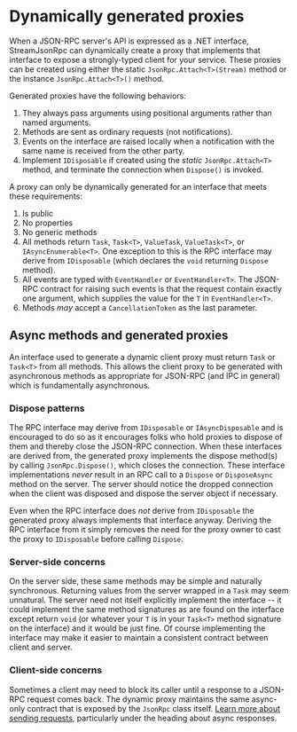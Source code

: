 # Dynamically generated proxies

When a JSON-RPC server's API is expressed as a .NET interface, StreamJsonRpc can dynamically create a proxy that implements that interface
to expose a strongly-typed client for your service. These proxies can be created using either the static `JsonRpc.Attach<T>(Stream)` method
or the instance `JsonRpc.Attach<T>()` method.

Generated proxies have the following behaviors:

1. They always pass arguments using positional arguments rather than named arguments.
1. Methods are sent as ordinary requests (not notifications).
1. Events on the interface are raised locally when a notification with the same name is received from the other party.
1. Implement `IDisposable` if created using the *static* `JsonRpc.Attach<T>` method, and terminate the connection when `Dispose()` is invoked.

A proxy can only be dynamically generated for an interface that meets these requirements:

1. Is public
1. No properties
1. No generic methods
1. All methods return `Task`, `Task<T>`, `ValueTask`, `ValueTask<T>`, or `IAsyncEnumerable<T>`.
   One exception to this is the RPC interface may derive from `IDisposable` (which declares the `void` returning `Dispose` method).
1. All events are typed with `EventHandler` or `EventHandler<T>`. The JSON-RPC contract for raising such events is that the request contain exactly one argument, which supplies the value for the `T` in `EventHandler<T>`.
1. Methods *may* accept a `CancellationToken` as the last parameter.

## Async methods and generated proxies

An interface used to generate a dynamic client proxy must return `Task` or `Task<T>` from all methods.
This allows the client proxy to be generated with asynchronous methods as appropriate for JSON-RPC (and IPC in general)
which is fundamentally asynchronous.

### Dispose patterns

The RPC interface may derive from `IDisposable` or `IAsyncDisposable` and is encouraged to do so as it encourages folks who hold proxies to dispose of them and thereby close the JSON-RPC connection.
When these interfaces are derived from, the generated proxy implements the dispose method(s) by calling `JsonRpc.Dispose()`, which closes the connection.
These interface implementations *never* result in an RPC call to a `Dispose` or `DisposeAsync` method on the server. The server should notice the dropped connection when the client was disposed and dispose the server object if necessary.

Even when the RPC interface does *not* derive from `IDisposable` the generated proxy always implements that interface anyway. Deriving the RPC interface from it simply removes the need for the proxy owner to cast the proxy to `IDisposable` before calling `Dispose`.

### Server-side concerns

On the server side, these same methods may be simple and naturally synchronous. Returning values from the server wrapped
in a `Task` may seem unnatural.
The server need not itself explicitly implement the interface -- it could implement the same method signatures as are
found on the interface except return `void` (or whatever your `T` is in your `Task<T>` method signature on the interface)
and it would be just fine. Of course implementing the interface may make it easier to maintain a consistent contract
between client and server.

### Client-side concerns

Sometimes a client may need to block its caller until a response to a JSON-RPC request comes back.
The dynamic proxy maintains the same async-only contract that is exposed by the `JsonRpc` class itself.
[Learn more about sending requests](sendrequest.md), particularly under the heading about async responses.
